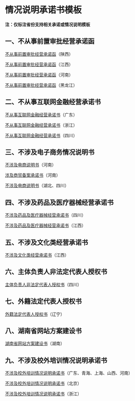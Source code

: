 # 情况说明承诺书模板



**注：仅标注省份支持相关承诺或情况说明模板**



## 一、不从事前置审批经营承诺函

[不从事前置审批经营承诺函](https://static.ucloud.cn/8a4400eb14bc4fe3c2c4976586d3cc0d.docx)（陕西）

[不从事前置审批经营承诺函](https://static.ucloud.cn/117385693ca6f89e4a480db91100f94b.doc)（江西）

[不从事前置审批经营承诺函](https://static.ucloud.cn/b9d92e83a03004ef9a7885fddee80b19.doc)（河南）

[不从事前置审批经营承诺函](https://static.ucloud.cn/ed3d8a3c2992bed0515fc526b61f6b00.docx)（黑龙江）



## 二、不从事互联网金融经营承诺书

[不从事互联网金融经营承诺书](https://static.ucloud.cn/cf4fadda12a73644ec7384d13e43dc9c.docx)（广东）

[不从事互联网金融经营承诺书](https://static.ucloud.cn/8d680dcd0af0d9980a3afb8748e8d5f7.docx)（浙江）

[不从事互联网金融经营承诺书](https://static.ucloud.cn/d738295c04a6afd35ce101c241940cfc.doc)（四川）



## 三、不涉及电子商务情况说明书

[不涉及电商说明书](https://static.ucloud.cn/6ab47286d98de344ac83514ac9cbf03b.docx)（河南）

[涉及商贸备案承诺书](https://static.ucloud.cn/1bd0067298a5d7a77723bf883f995709.doc)（河南）

[不涉及电商说明书](https://static.ucloud.cn/c36f60cbbafc5c5cb7f594ffc87e468f.doc)（湖北、四川）



## 四、不涉及药品及医疗器械经营承诺书

[不涉及药品及医疗器械经营承诺书](https://static.ucloud.cn/b1f7b3edf4caab72e29e6a1a39147770.doc)（四川）

[不涉及药品及医疗器械经营承诺书](https://static.ucloud.cn/8e90c44690138fffb38b8f7de1b524a4.docx)（江西）



## 五、不涉及文化类经营承诺书

[不涉及文化类经营承诺书](https://static.ucloud.cn/245d69c72f84fff20a0d52664735f966.docx)（江西）



## 六、主体负责人非法定代表人授权书

[主体负责人非法定代表人授权书](https://static.ucloud.cn/40eb69641fca9b4964fb98c54f74bc89.doc)（四川）



## 七、外籍法定代表人授权书

[外籍法定代表人授权书](https://static.ucloud.cn/211294cf220e6977e71dea758ee9c21c.doc)（辽宁）



## 八、湖南省网站方案建设书

[湖南省网站方案建设书](https://static.ucloud.cn/5de51bc477622a9ae3ea183322492f45.doc)（湖南）



## 九、不涉及校外培训情况说明承诺书

[不涉及校外培训情况说明承诺书](https://static.ucloud.cn/9ed45608a8fd11614836923f74a32e8a.docx)（广东、青海、上海、山西、河南）

[不涉及校外培训情况说明承诺书](https://static.ucloud.cn/953ac58ed3538688ea46295c0a13c9b5.docx)（北京）

[不涉及校外培训情况说明承诺书](https://static.ucloud.cn/ed5a4e8dc03c7532ff33efc1a9fc1bd0.docx)（浙江）

